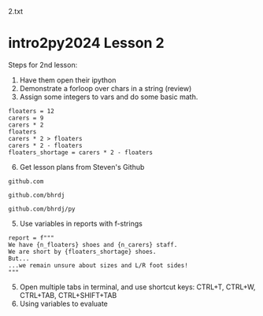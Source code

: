 2.txt
# intro2py2024 Lesson 2

Steps for 2nd lesson:
1. Have them open their ipython
2. Demonstrate a forloop over chars in a string (review)
3. Assign some integers to vars and do some basic math.
```
floaters = 12
carers = 9
carers * 2
floaters
carers * 2 > floaters
carers * 2 - floaters
floaters_shortage = carers * 2 - floaters
```
6. Get lesson plans from Steven's Github
```
github.com
```
```
github.com/bhrdj
```
```
github.com/bhrdj/py
```
5. Use variables in reports with f-strings
```
report = f"""
We have {n_floaters} shoes and {n_carers} staff.
We are short by {floaters_shortage} shoes.
But...
...we remain unsure about sizes and L/R foot sides!
"""
```
5. Open multiple tabs in terminal, and use shortcut keys:
CTRL+T,
CTRL+W,
CTRL+TAB,
CTRL+SHIFT+TAB
6. Using variables to evaluate 







